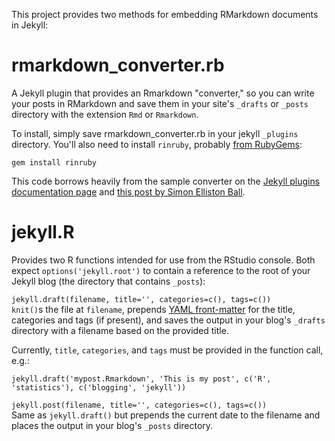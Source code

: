 This project provides two methods for embedding RMarkdown documents in Jekyll:

rmarkdown_converter.rb
======================
A Jekyll plugin that provides an Rmarkdown "converter," so you can write your posts in RMarkdown and save them in your site's `_drafts` or `_posts` directory with the extension `Rmd` or `Rmarkdown`.

To install, simply save rmarkdown_converter.rb in your jekyll `_plugins` directory. You'll also need to install `rinruby`, probably [from RubyGems](http://rubygems.org/gems/rinruby): 

```
gem install rinruby
```

This code borrows heavily from the sample converter on the [Jekyll plugins documentation page](http://jekyllrb.com/docs/plugins/) and [this post by Simon Elliston Ball](http://www.simonellistonball.com/technology/embedding-rmarkdown-in-jekyll-blog/).

jekyll.R
========
Provides two R functions intended for use from the RStudio console. Both expect `options('jekyll.root')` to contain a reference to the root of your Jekyll blog (the directory that contains `_posts`):

`jekyll.draft(filename, title='', categories=c(), tags=c())`  
`knit()`s the file at `filename`, prepends [YAML front-matter](http://jekyllrb.com/docs/frontmatter/) for the title, categories and tags (if present), and saves the output in your blog's `_drafts` directory with a filename based on the provided title.

Currently, `title`, `categories`, and `tags` must be provided in the function call, e.g.:
```
jekyll.draft('mypost.Rmarkdown', 'This is my post', c('R', 'statistics'), c('blogging', 'jekyll'))
```

`jekyll.post(filename, title='', categories=c(), tags=c())`  
Same as `jekyll.draft()` but prepends the current date to the filename and places the output in your blog's `_posts` directory.
